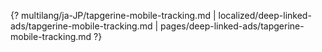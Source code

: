 {? multilang/ja-JP/tapgerine-mobile-tracking.md | localized/deep-linked-ads/tapgerine-mobile-tracking.md | pages/deep-linked-ads/tapgerine-mobile-tracking.md ?}
